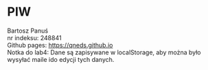 # PIW
Bartosz Panuś   
nr indeksu: 248841  
Github pages: https://qneds.github.io  
Notka do lab4:  Dane są zapisywane w localStorage, aby można było wysyłać maile ido edycji tych danych.
